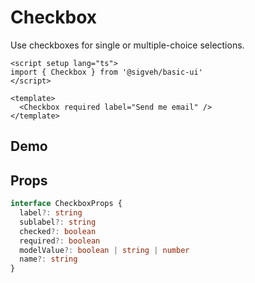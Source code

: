 <script setup lang="ts">
import Flex from '../../src/components/Flex/Flex.vue'
import Checkbox from '../../src/components/Checkbox/Checkbox.vue'
</script>

# Checkbox

Use checkboxes for single or multiple-choice selections.

```vue
<script setup lang="ts">
import { Checkbox } from '@sigveh/basic-ui'
</script>

<template>
  <Checkbox required label="Send me email" />
</template>
```

## Demo

<Flex direction="column">
  <Checkbox label="This does not have a sublabel" />
  <Checkbox required label="Send me email" sublabel="Receive lots and lots of ads via email" />
  <Checkbox label="Put me on the list" sublabel="Get more emails and ads than ever" />
</Flex>

## Props

```ts
interface CheckboxProps {
  label?: string
  sublabel?: string
  checked?: boolean
  required?: boolean
  modelValue?: boolean | string | number
  name?: string
}
```
